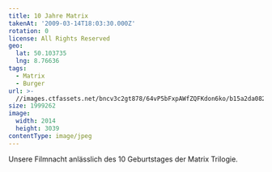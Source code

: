 ```yaml
---
title: 10 Jahre Matrix
takenAt: '2009-03-14T18:03:30.000Z'
rotation: 0
license: All Rights Reserved
geo:
  lat: 50.103735
  lng: 8.76636
tags:
  - Matrix
  - Burger
url: >-
  //images.ctfassets.net/bncv3c2gt878/64vP5bFxpAWfZQFKdon6ko/b15a2da082b3b1b377d2fb740112b93f/10-jahre-matrix_4355653979_o
size: 1999262
image:
  width: 2014
  height: 3039
contentType: image/jpeg
---
```


Unsere Filmnacht anlässlich des 10 Geburtstages der Matrix Trilogie.